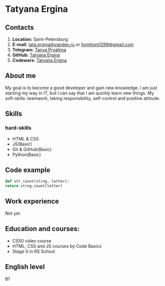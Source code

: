 # Tatyana Ergina

## Contacts

1.  **Location:** Saint-Petersburg
2.  **E-mail:** tata.ergina@yandex.ru or homhom1299@gmail.com
3.  **Telegram:** [Tanya Pryahina](https://t.me/Tanya_Pryahina)
4.  **GitHub:** [Tatyana Ergina](https://github.com/tat969)
5.  **Codewars:** [Tatyana Ergina](https://www.codewars.com/users/tat969)

## About me

My goal is to become a good developer and gain new knowledge. I am just starting my way in IT,
but I can say that I am quickly learn new things. My soft-skills: teamwork, taking responsibility, self-control and positive attitude.

## Skills

### hard-skills

- HTML & CSS
- JS(Basic)
- Git & GitHub(Basic)
- Python(Basic)

## Code example

```python
def str_count(strng, letter):
return strng.count(letter)
```

## Work experience

Not yet

## Education and courses:

 - CS50 video course
 - HTML, CSS and JS courses by Code Basics
 - Stage 0 in RS School

## English level

 B1

